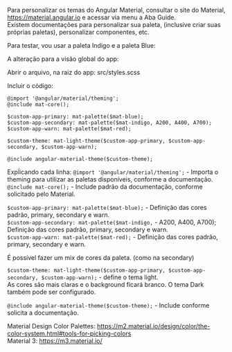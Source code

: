 Para personalizar os temas do Angular Material, consultar o site do Material, https://material.angular.io e acessar via menu a Aba Guide.  
Existem documentações para personalizar sua paleta, (inclusive criar suas próprias paletas), personalizar componentes, etc.  

Para testar, vou usar a paleta Indigo e a paleta Blue:  

A alteração para a visão global do app:  

Abrir o arquivo, na raiz do app: src/styles.scss  

Incluir o código:  
```
@import '@angular/material/theming';
@include mat-core();

$custom-app-primary: mat-palette($mat-blue);
$custom-app-secondary: mat-palette($mat-indigo, A200, A400, A700);
$custom-app-warn: mat-palette($mat-red);

$custom-theme: mat-light-theme($custom-app-primary, $custom-app-secondary, $custom-app-warn);

@include angular-material-theme($custom-theme);
```
Expĺicando cada linha:
```@import '@angular/material/theming';``` - Importa o theming para utilizar as paletas disponíveis, conforme a documentação.  
```@include mat-core();``` - Include padrão da documentação, conforme solicitado pelo Material.  

```$custom-app-primary: mat-palette($mat-blue);``` - Definição das cores padrão, primary, secondary e warn.   
```$custom-app-secondary: mat-palette($mat-indigo,``` - A200, A400, A700); Definição das cores padrão, primary, secondary e warn.    
```$custom-app-warn: mat-palette($mat-red);``` - Definição das cores padrão, primary, secondary e warn.  

É possível fazer um mix de cores da paleta. (como na secondary)  

```$custom-theme: mat-light-theme($custom-app-primary, $custom-app-secondary, $custom-app-warn);``` - define o tema light.   
As cores são mais claras e o background ficará branco. O tema Dark também pode ser configurado.  
  

```@include angular-material-theme($custom-theme);``` - Include conforme solicita a documentação.   

Material Design Color Palettes: https://m2.material.io/design/color/the-color-system.html#tools-for-picking-colors  
Material 3: https://m3.material.io/